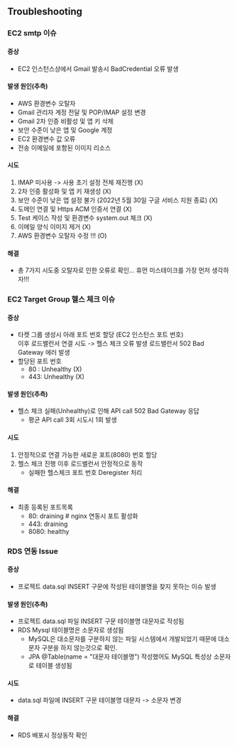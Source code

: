 ## Troubleshooting

### EC2 smtp 이슈

#### 증상
- EC2 인스턴스상에서 Gmail 발송시 BadCredential 오류 발생

#### 발생 원인(추측)
- AWS 환경변수 오탈자
- Gmail 관리자 계정 전달 및 POP/IMAP 설정 변경
- Gmail 2차 인증 비활성 및 앱 키 삭제
- 보안 수준이 낮은 앱 및 Google 계정
- EC2 환경변수 값 오류
- 전송 이메일에 포함된 이미지 리소스

#### 시도
1. IMAP 미사용 -> 사용 초기 설정 전체 재진행                                     (X)
2. 2차 인증 활성화 및 앱 키 재생성                                               (X)
3. 보안 수준이 낮은 앱 설정 불가 (2022년 5월 30일 구글 서비스 지원 종료)         (X)
4. 도메인 연결 및 Https ACM 인증서 연결                                          (X)
5. Test 케이스 작성 및 환경변수 system.out 체크                                  (X)
6. 이메일 양식 이미지 제거                                                       (X)
7. AWS 환경변수 오탈자 수정 !!!                                                  (O)

#### 해결
- 총 7가지 시도중 오탈자로 인한 오류로 확인...
  휴먼 미스테이크를 가장 먼저 생각하자!!!

### EC2 Target Group 헬스 체크 이슈

#### 증상
  - 타켓 그룹 생성시 아래 포트 번호 할당 (EC2 인스턴스 포트 번호)  
    이후 로드밸런서 연결 시도 -> 헬스 체크 오류 발생 로드밸런서 502 Bad Gateway 에러 발생
  - 할당된 포트 번호
    - 80 : Unhealthy  (X)
    - 443: Unhealthy  (X)

#### 발생 원인(추측)
- 헬스 체크 실패(Unhealthy)로 인해 API call 502 Bad Gateway 응답
  - 평균 API call 3회 시도시 1회 발생

#### 시도
1. 안정적으로 연결 가능한 새로운 포트(8080) 번호 할당
2. 헬스 체크 진행 이후 로드밸런서 안정적으로 동작
   - 실패한 헬스체크 포트 번호 Deregister 처리

#### 해결
- 최종 등록된 포트목록
  - 80: draining                      # nginx 연동시 포트 활성화
  - 443: draining
  - 8080: healthy

### RDS 연동 Issue
#### 증상
- 프로젝트 data.sql INSERT 구문에 작성된 테이블명을 찾지 못하는 이슈 발생

#### 발생 원인(추측)
- 프로젝트 data.sql 파일 INSERT 구문 테이블명 대문자로 작성됨
- RDS Mysql 테이블명은 소문자로 생성됨
  - MySQL은 대소문자를 구분하지 않는 파일 시스템에서 개발되었기 때문에 대소문자 구분을 하지 않는것으로 확인.
  - JPA @Table(name = "대문자 테이블명") 작성했어도 MySQL 특성상 소문자로 테이블 생성됨

#### 시도
- data.sql 파일에 INSERT 구문 테이블명 대문자 -> 소문자 변경

#### 해결
- RDS 배포시 정상동작 확인
